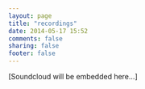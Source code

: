 ```yaml
---
layout: page
title: "recordings"
date: 2014-05-17 15:52
comments: false
sharing: false
footer: false
---
```

[Soundcloud will be embedded here...]
